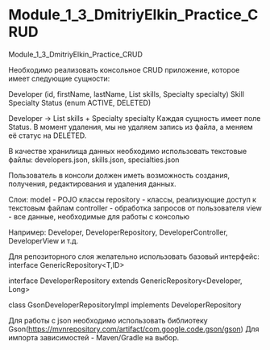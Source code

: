 # Module_1_3_DmitriyElkin_Practice_CRUD
Module_1_3_DmitriyElkin_Practice_CRUD

Необходимо реализовать консольное CRUD приложение, которое имеет следующие сущности:

Developer (id, firstName, lastName, List<Skill> skills, Specialty specialty)
Skill
Specialty
Status (enum ACTIVE, DELETED)

Developer -> List<Skill> skills + Specialty specialty
Каждая сущность имеет поле Status. В момент удаления, мы не удаляем запись из файла, а меняем её статус на DELETED.

В качестве хранилища данных необходимо использовать текстовые файлы:
developers.json, skills.json, specialties.json

Пользователь в консоли должен иметь возможность создания, получения, редактирования и удаления данных.

Слои:
model - POJO клаcсы
repository - классы, реализующие доступ к текстовым файлам
controller - обработка запросов от пользователя
view - все данные, необходимые для работы с консолью

Например: Developer, DeveloperRepository, DeveloperController, DeveloperView и т.д.

Для репозиторного слоя желательно использовать базовый интерфейс:
interface GenericRepository<T,ID>

interface DeveloperRepository extends GenericRepository<Developer, Long>

class GsonDeveloperRepositoryImpl implements DeveloperRepository

Для работы с json необходимо использовать библиотеку Gson(https://mvnrepository.com/artifact/com.google.code.gson/gson)
Для импорта зависимостей - Maven/Gradle на выбор.
